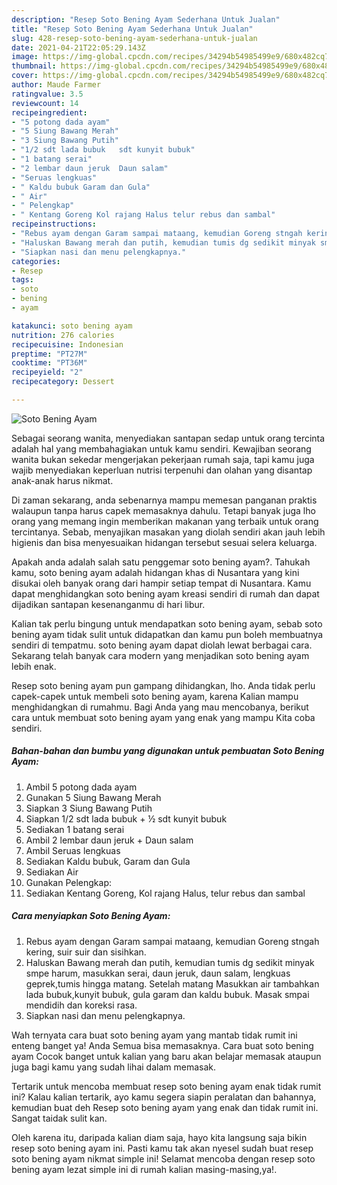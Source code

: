 ```yaml
---
description: "Resep Soto Bening Ayam Sederhana Untuk Jualan"
title: "Resep Soto Bening Ayam Sederhana Untuk Jualan"
slug: 428-resep-soto-bening-ayam-sederhana-untuk-jualan
date: 2021-04-21T22:05:29.143Z
image: https://img-global.cpcdn.com/recipes/34294b54985499e9/680x482cq70/soto-bening-ayam-foto-resep-utama.jpg
thumbnail: https://img-global.cpcdn.com/recipes/34294b54985499e9/680x482cq70/soto-bening-ayam-foto-resep-utama.jpg
cover: https://img-global.cpcdn.com/recipes/34294b54985499e9/680x482cq70/soto-bening-ayam-foto-resep-utama.jpg
author: Maude Farmer
ratingvalue: 3.5
reviewcount: 14
recipeingredient:
- "5 potong dada ayam"
- "5 Siung Bawang Merah"
- "3 Siung Bawang Putih"
- "1/2 sdt lada bubuk   sdt kunyit bubuk"
- "1 batang serai"
- "2 lembar daun jeruk  Daun salam"
- "Seruas lengkuas"
- " Kaldu bubuk Garam dan Gula"
- " Air"
- " Pelengkap"
- " Kentang Goreng Kol rajang Halus telur rebus dan sambal"
recipeinstructions:
- "Rebus ayam dengan Garam sampai mataang, kemudian Goreng stngah kering, suir suir dan sisihkan."
- "Haluskan Bawang merah dan putih, kemudian tumis dg sedikit minyak smpe harum, masukkan serai, daun jeruk, daun salam, lengkuas geprek,tumis hingga matang. Setelah matang Masukkan air tambahkan lada bubuk,kunyit bubuk, gula garam dan kaldu bubuk. Masak smpai mendidih dan koreksi rasa."
- "Siapkan nasi dan menu pelengkapnya."
categories:
- Resep
tags:
- soto
- bening
- ayam

katakunci: soto bening ayam 
nutrition: 276 calories
recipecuisine: Indonesian
preptime: "PT27M"
cooktime: "PT36M"
recipeyield: "2"
recipecategory: Dessert

---
```



![Soto Bening Ayam](https://img-global.cpcdn.com/recipes/34294b54985499e9/680x482cq70/soto-bening-ayam-foto-resep-utama.jpg)

Sebagai seorang wanita, menyediakan santapan sedap untuk orang tercinta adalah hal yang membahagiakan untuk kamu sendiri. Kewajiban seorang  wanita bukan sekedar mengerjakan pekerjaan rumah saja, tapi kamu juga wajib menyediakan keperluan nutrisi terpenuhi dan olahan yang disantap anak-anak harus nikmat.

Di zaman  sekarang, anda sebenarnya mampu memesan panganan praktis walaupun tanpa harus capek memasaknya dahulu. Tetapi banyak juga lho orang yang memang ingin memberikan makanan yang terbaik untuk orang tercintanya. Sebab, menyajikan masakan yang diolah sendiri akan jauh lebih higienis dan bisa menyesuaikan hidangan tersebut sesuai selera keluarga. 



Apakah anda adalah salah satu penggemar soto bening ayam?. Tahukah kamu, soto bening ayam adalah hidangan khas di Nusantara yang kini disukai oleh banyak orang dari hampir setiap tempat di Nusantara. Kamu dapat menghidangkan soto bening ayam kreasi sendiri di rumah dan dapat dijadikan santapan kesenanganmu di hari libur.

Kalian tak perlu bingung untuk mendapatkan soto bening ayam, sebab soto bening ayam tidak sulit untuk didapatkan dan kamu pun boleh membuatnya sendiri di tempatmu. soto bening ayam dapat diolah lewat berbagai cara. Sekarang telah banyak cara modern yang menjadikan soto bening ayam lebih enak.

Resep soto bening ayam pun gampang dihidangkan, lho. Anda tidak perlu capek-capek untuk membeli soto bening ayam, karena Kalian mampu menghidangkan di rumahmu. Bagi Anda yang mau mencobanya, berikut cara untuk membuat soto bening ayam yang enak yang mampu Kita coba sendiri.

<!--inarticleads1-->

##### Bahan-bahan dan bumbu yang digunakan untuk pembuatan Soto Bening Ayam:

1. Ambil 5 potong dada ayam
1. Gunakan 5 Siung Bawang Merah
1. Siapkan 3 Siung Bawang Putih
1. Siapkan 1/2 sdt lada bubuk + ½ sdt kunyit bubuk
1. Sediakan 1 batang serai
1. Ambil 2 lembar daun jeruk + Daun salam
1. Ambil Seruas lengkuas
1. Sediakan  Kaldu bubuk, Garam dan Gula
1. Sediakan  Air
1. Gunakan  Pelengkap:
1. Sediakan  Kentang Goreng, Kol rajang Halus, telur rebus dan sambal




<!--inarticleads2-->

##### Cara menyiapkan Soto Bening Ayam:

1. Rebus ayam dengan Garam sampai mataang, kemudian Goreng stngah kering, suir suir dan sisihkan.
1. Haluskan Bawang merah dan putih, kemudian tumis dg sedikit minyak smpe harum, masukkan serai, daun jeruk, daun salam, lengkuas geprek,tumis hingga matang. Setelah matang Masukkan air tambahkan lada bubuk,kunyit bubuk, gula garam dan kaldu bubuk. Masak smpai mendidih dan koreksi rasa.
1. Siapkan nasi dan menu pelengkapnya.




Wah ternyata cara buat soto bening ayam yang mantab tidak rumit ini enteng banget ya! Anda Semua bisa memasaknya. Cara buat soto bening ayam Cocok banget untuk kalian yang baru akan belajar memasak ataupun juga bagi kamu yang sudah lihai dalam memasak.

Tertarik untuk mencoba membuat resep soto bening ayam enak tidak rumit ini? Kalau kalian tertarik, ayo kamu segera siapin peralatan dan bahannya, kemudian buat deh Resep soto bening ayam yang enak dan tidak rumit ini. Sangat taidak sulit kan. 

Oleh karena itu, daripada kalian diam saja, hayo kita langsung saja bikin resep soto bening ayam ini. Pasti kamu tak akan nyesel sudah buat resep soto bening ayam nikmat simple ini! Selamat mencoba dengan resep soto bening ayam lezat simple ini di rumah kalian masing-masing,ya!.

